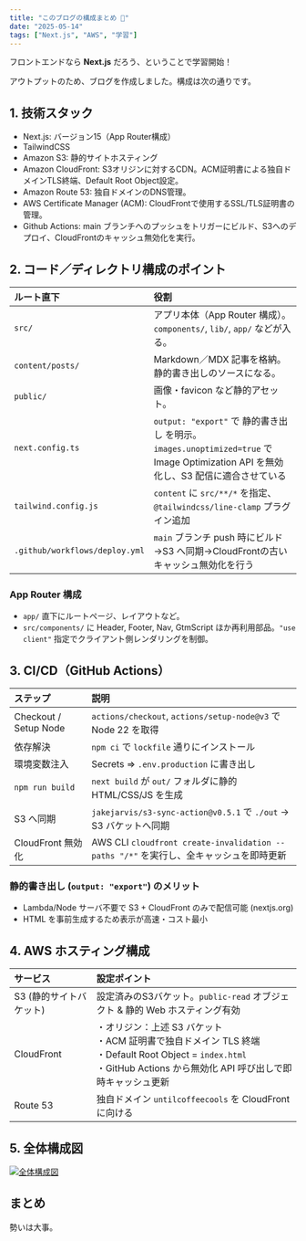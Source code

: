 ```yaml
---
title: "このブログの構成まとめ 🚀"
date: "2025-05-14"
tags: ["Next.js", "AWS", "学習"]
---
```


フロントエンドなら **Next.js** だろう、ということで学習開始！  
  
アウトプットのため、ブログを作成しました。構成は次の通りです。


## 1. 技術スタック

-   Next.js: バージョン15（App Router構成）
-   TailwindCSS
-   Amazon S3: 静的サイトホスティング
-   Amazon CloudFront: S3オリジンに対するCDN。ACM証明書による独自ドメインTLS終端、Default Root Object設定。
-   Amazon Route 53: 独自ドメインのDNS管理。
-   AWS Certificate Manager (ACM): CloudFrontで使用するSSL/TLS証明書の管理。
-   Github Actions: main ブランチへのプッシュをトリガーにビルド、S3へのデプロイ、CloudFrontのキャッシュ無効化を実行。


## 2. コード／ディレクトリ構成のポイント

| ルート直下                     | 役割                                                                                                         |
| :----------------------------- | :----------------------------------------------------------------------------------------------------------- |
| `src/`                         | アプリ本体（App Router 構成）。`components/`, `lib/`, `app/` などが入る。                                      |
| `content/posts/`               | Markdown／MDX 記事を格納。静的書き出しのソースになる。                                                               |
| `public/`                      | 画像・favicon など静的アセット。                                                                                 |
| `next.config.ts`               | `output: "export"` で 静的書き出し を明示。`images.unoptimized=true` で Image Optimization API を無効化し、S3 配信に適合させている |
| `tailwind.config.js`           | `content` に `src/**/*` を指定、`@tailwindcss/line-clamp` プラグイン追加                                         |
| `.github/workflows/deploy.yml` | `main` ブランチ push 時にビルド→S3 へ同期→CloudFrontの古いキャッシュ無効化を行う                                                 |

### App Router 構成

-   `app/` 直下にルートページ、レイアウトなど。
-   `src/components/` に Header, Footer, Nav, GtmScript ほか再利用部品。`"use client"` 指定でクライアント側レンダリングを制御。


## 3. CI/CD（GitHub Actions）

| ステップ            | 説明                                                                                                     |
| :------------------ | :------------------------------------------------------------------------------------------------------- |
| Checkout / Setup Node | `actions/checkout`, `actions/setup-node@v3` で Node 22 を取得                                            |
| 依存解決            | `npm ci` で `lockfile` 通りにインストール                                                                    |
| 環境変数注入        | Secrets ⇒ `.env.production` に書き出し                                             |
| `npm run build`     | `next build` が `out/` フォルダに静的 HTML/CSS/JS を生成                                                   |
| S3 へ同期           | `jakejarvis/s3-sync-action@v0.5.1` で `./out` → S3 バケットへ同期                                          |
| CloudFront 無効化   | AWS CLI `cloudfront create-invalidation --paths "/*"` を実行し、全キャッシュを即時更新                       |

### 静的書き出し (`output: "export"`) のメリット

-   Lambda/Node サーバ不要で S3 + CloudFront のみで配信可能 (nextjs.org)
-   HTML を事前生成するため表示が高速・コスト最小


## 4. AWS ホスティング構成

| サービス              | 設定ポイント                                                                                                                                                                                                |
| :-------------------- | :-------------------------------------------------------------------------------------------------------------------------------------------------------------------------------------------------------- |
| S3 (静的サイトバケット) | 設定済みのS3バケット。`public-read` オブジェクト & 静的 Web ホスティング有効                                                                                                                                 |
| CloudFront            | ・オリジン：上述 S3 バケット<br>・ACM 証明書で独自ドメイン TLS 終端<br>・Default Root Object = `index.html`<br>・GitHub Actions から無効化 API 呼び出しで即時キャッシュ更新                          |
| Route 53              | 独自ドメイン `untilcoffeecools` を CloudFront に向ける                                                                                                                                                      |


## 5. 全体構成図

[![全体構成図](/architecture.png)](/architecture.png)


## まとめ
勢いは大事。